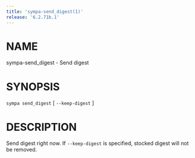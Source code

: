 ```yaml
---
title: 'sympa-send_digest(1)'
release: '6.2.71b.1'
---
```


# NAME

sympa-send\_digest - Send digest

# SYNOPSIS

`sympa send_digest` \[ `--keep-digest` \]

# DESCRIPTION

Send digest right now.
If `--keep-digest` is specified, stocked digest will not be removed.
